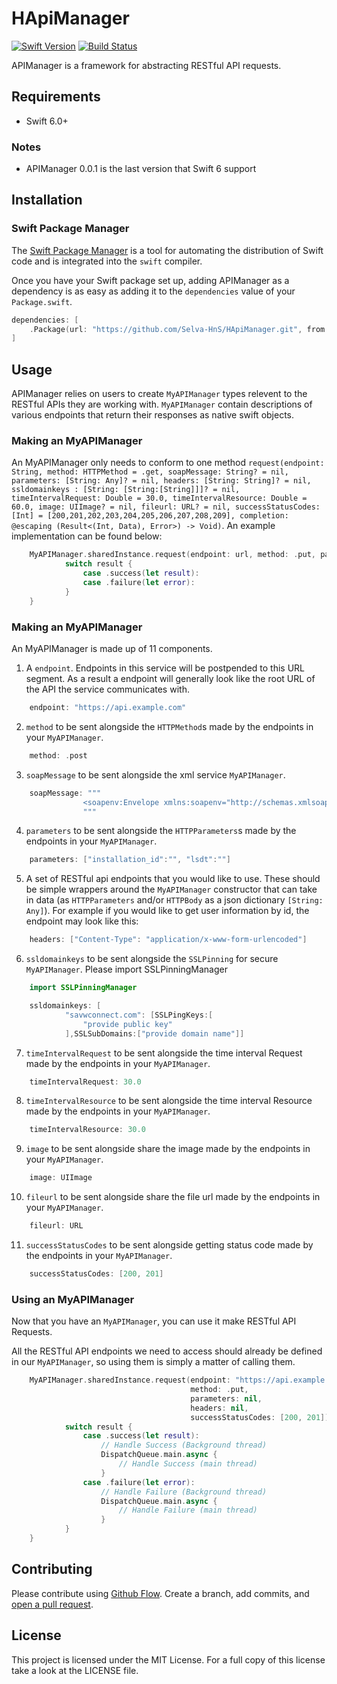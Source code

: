 # HApiManager
[![Swift Version](https://img.shields.io/badge/swift-v6.0-orange.svg)](https://github.com/apple/swift)
[![Build Status](https://travis-ci.org/rauhul/api-manager.svg?branch=master)](https://github.com/Selva-HnS/HApiManager)

APIManager is a framework for abstracting RESTful API requests.

## Requirements
- Swift 6.0+

### Notes
- APIManager 0.0.1 is the last version that Swift 6 support

## Installation

### Swift Package Manager
The [Swift Package Manager](https://swift.org/package-manager/) is a tool for automating the distribution of Swift code and is integrated into the `swift` compiler.

Once you have your Swift package set up, adding APIManager as a dependency is as easy as adding it to the `dependencies` value of your `Package.swift`.

```swift
dependencies: [
    .Package(url: "https://github.com/Selva-HnS/HApiManager.git", from: "0.0.1")
]
```
## Usage
APIManager relies on users to create `MyAPIManager` types relevent to the RESTful APIs they are working with. `MyAPIManager` contain descriptions of various endpoints that return their responses as native swift objects.

### Making an MyAPIManager 

An MyAPIManager only needs to conform to one method  `request(endpoint: String,
        method: HTTPMethod = .get,
        soapMessage: String? = nil,
        parameters: [String: Any]? = nil,
        headers: [String: String]? = nil,
        ssldomainkeys : [String: [String:[String]]]? = nil,
        timeIntervalRequest: Double = 30.0,
        timeIntervalResource: Double = 60.0,
        image: UIImage? = nil,
        fileurl: URL? = nil,
        successStatusCodes: [Int] = [200,201,202,203,204,205,206,207,208,209],
        completion: @escaping (Result<(Int, Data), Error>) -> Void)`. An example implementation can be found below:

```swift
    MyAPIManager.sharedInstance.request(endpoint: url, method: .put, parameters: nil, headers: nil, successStatusCodes: [200, 201]) { (result: Result<(Int, Data), Error>) in
            switch result {
                case .success(let result):
                case .failure(let error):
            }
    }
```

### Making an MyAPIManager
An MyAPIManager is made up of 11 components.

1. A `endpoint`. Endpoints in this service will be postpended to this URL segment. As a result a endpoint will generally look like the root URL of the API the service communicates with.

```swift
    endpoint: "https://api.example.com"
```

2. `method` to be sent alongside the `HTTPMethod`s made by the endpoints in your `MyAPIManager`.

```swift
    method: .post
```

3. `soapMessage` to be sent alongside the xml service `MyAPIManager`.

```swift
    soapMessage: """
                <soapenv:Envelope xmlns:soapenv="http://schemas.xmlsoap.org/soap/envelope/" 
                """
```

4. `parameters` to be sent alongside the `HTTPParameters`s made by the endpoints in your `MyAPIManager`.

```swift
    parameters: ["installation_id":"", "lsdt":""]
```

5. A set of RESTful api endpoints that you would like to use. These should be simple wrappers around the `MyAPIManager` constructor that can take in data (as `HTTPParameters` and/or `HTTPBody` as a json dictionary `[String: Any]`). For example if you would like to get user information by id, the endpoint may look like this:

```swift
    headers: ["Content-Type": "application/x-www-form-urlencoded"]
```

6. `ssldomainkeys` to be sent alongside the `SSLPinning` for secure `MyAPIManager`. Please import SSLPinningManager

```swift
    import SSLPinningManager

    ssldomainkeys: [
            "savwconnect.com": [SSLPingKeys:[
                "provide public key"
            ],SSLSubDomains:["provide domain name"]]
```

7. `timeIntervalRequest` to be sent alongside the time interval Request made by the endpoints in your `MyAPIManager`.

```swift
    timeIntervalRequest: 30.0
```

8. `timeIntervalResource` to be sent alongside the time interval Resource made by the endpoints in your `MyAPIManager`.

```swift
    timeIntervalResource: 30.0
```

9. `image` to be sent alongside share the image made by the endpoints in your `MyAPIManager`.

```swift
    image: UIImage
```

10. `fileurl` to be sent alongside share the file url made by the endpoints in your `MyAPIManager`.

```swift
    fileurl: URL
```

11. `successStatusCodes` to be sent alongside getting status code made by the endpoints in your `MyAPIManager`.

```swift
    successStatusCodes: [200, 201]
```

                
### Using an MyAPIManager
Now that you have an `MyAPIManager`, you can use it make RESTful API Requests.

All the RESTful API endpoints we need to access should already be defined in our `MyAPIManager`, so using them is simply a matter of calling them.

```swift
    MyAPIManager.sharedInstance.request(endpoint: "https://api.example.com", 
                                        method: .put, 
                                        parameters: nil, 
                                        headers: nil, 
                                        successStatusCodes: [200, 201]) { (result: Result<(Int, Data), Error>) in
            switch result {
                case .success(let result):
                    // Handle Success (Background thread)
                    DispatchQueue.main.async {
                        // Handle Success (main thread)
                    }
                case .failure(let error):
                    // Handle Failure (Background thread)
                    DispatchQueue.main.async {
                        // Handle Failure (main thread)
                    }
            }
    }
```


## Contributing
Please contribute using [Github Flow](https://guides.github.com/introduction/flow/). Create a branch, add commits, and [open a pull request](https://github.com/Selva-HnS/HApiManager/compare/).

## License
This project is licensed under the MIT License. For a full copy of this license take a look at the LICENSE file.
